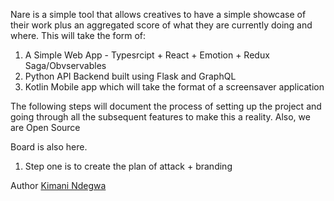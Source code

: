 Nare is a simple tool that allows creatives to have a simple showcase of their work plus an aggregated score of what they
are currently doing and where. This will take the form of:
1. A Simple Web App - Typesrcipt + React + Emotion + Redux Saga/Obvservables
2. Python API Backend built using Flask and GraphQL
3. Kotlin Mobile app which will take the format of a screensaver application

The following steps will document the process of setting up the project and going through all the subsequent features to make this a reality.
Also, we are Open Source

Board is also here.

1. Step one is to create the plan of attack + branding

Author [Kimani Ndegwa](https://www.kimanindegwa)

